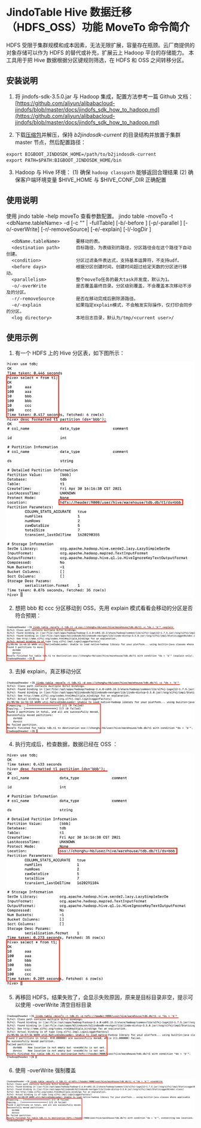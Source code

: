 # JindoTable Hive 数据迁移（HDFS_OSS）功能 MoveTo 命令简介

HDFS 受限于集群规模和成本因素，无法无限扩展，容量存在瓶颈。云厂商提供的对象存储可以作为 HDFS 的替代或补充，扩展云上 Hadoop 平台的存储能力。
本工具用于把 Hive 数据根据分区键规则筛选，在 HDFS 和 OSS 之间转移分区。

## 安装说明

1. 将 jindofs-sdk-3.5.0.jar 与 Hadoop 集成，配置方法参考一篇 Github 文档：
[https://github.com/aliyun/alibabacloud-jindofs/blob/master/docs/jindofs_sdk_how_to_hadoop.md](https://github.com/aliyun/alibabacloud-jindofs/blob/master/docs/jindofs_sdk_how_to_hadoop.md) 

2. 下载[压缩包](https://smartdata-binary.oss-cn-shanghai.aliyuncs.com/JindoTable-moveto/JindoTable-MoveTo.zip)并解压，保持 *b2jindosdk-current* 的目录结构并放置于集群 master 节点，然后配置路径：

```shell
export BIGBOOT_JINDOSDK_HOME=/path/to/b2jindosdk-current
export PATH=$PATH:BIGBOOT_JINDOSDK_HOME/bin 
```

3. Hadoop 与 Hive 环境：
(1) 确保 `hadoop classpath` 能够返回合理结果
(2) 确保客户端环境变量 $HIVE_HOME 与 $HIVE_CONF_DIR 正确配置 

## 使用说明
使用 jindo table -help moveTo 查看参数配置。
jindo table -moveTo -t <dbName.tableName> -d <destination path> [-c "<condition>" | -fullTable] [-b/-before <before days>] [-p/-parallel <parallelism>] [-o/-overWrite] [-r/-removeSource] [-e/-explain] [-l/-logDir <log directory>]

```shell
  <dbName.tableName>      要移动的表。
  <destination path>      目标路径，为表级别的路径，分区路径会在这个路径下自动创建。
  <condition>             分区过滤条件表达式，支持基本运算符，不支持udf。
  <before days>           根据分区创建时间，创建时间超过给定天数的分区进行移动。
  <parallelism>           整个moveTo任务的最大task并发度，默认为1。
  -o/-overWrite           是否覆盖最终目录。分区级别覆盖，不会覆盖本次移动不涉及的分区。
  -r/-removeSource        是否在移动完成后删除源路径。
  -e/-explain             如果指定explain模式，不会触发实际操作，仅打印会同步的分区。
  <log directory>         本地日志目录，默认为/tmp/<current user>/
```

## 使用示例

1. 有一个 HDFS 上的 Hive 分区表，如下图所示：

![image.png](../../pic/tools_table_moveto_1.png)

2. 想把 bbb 和 ccc 分区移动到 OSS，先用 explain 模式看看会移动的分区是否符合预期：

![image.png](../../pic/tools_table_moveto_2.png)

3. 去掉 explain，真正移动分区

![image.png](../../pic/tools_table_moveto_3.png)

4. 执行完成后，检查数据，数据已经在 OSS ：

![image.png](../../pic/tools_table_moveto_4.png)

5. 再移回 HDFS，结果失败了，会显示失败原因，原来是目标目录非空，提示可以使用 -overWrite 清空目标目录

![image.png](../../pic/tools_table_moveto_5.png)

6. 使用 -overWrite 强制覆盖

![image.png](../../pic/tools_table_moveto_6.png)

